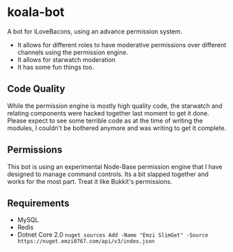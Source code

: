# koala-bot
A bot for iLoveBacons, using an advance permission system. 
* It allows for different roles to have moderative permissions over different channels using the permission engine.
* It allows for starwatch moderation
* It has some fun things too.

## Code Quality
While the permission engine is mostly high quality code, the starwatch and relating components were hacked together last moment to get it done. Please expect to see some terrible code as at the time of writing the modules, I couldn't be bothered anymore and was writing to get it complete.

## Permissions
This bot is using an experimental Node-Base permission engine that I have designed to manage command controls. Its a bit slapped together and works for the most part. Treat it like Bukkit's permissions.

## Requirements
* MySQL
* Redis
* Dotnet Core 2.0
`nuget sources Add -Name "Emzi SlimGet" -Source https://nuget.emzi0767.com/api/v3/index.json`
